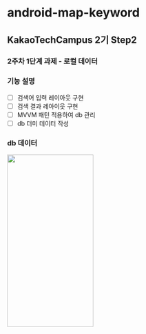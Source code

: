 # android-map-keyword
## KakaoTechCampus 2기 Step2
### 2주차 1단계 과제 - 로컬 데이터

### 기능 설명
- [ ]  검색어 입력 레이아웃 구현
- [ ]  검색 결과 레아이웃 구현
- [ ]  MVVM 패턴 적용하여 db 관리 
- [ ]  db 더미 데이터 작성

### db 데이터
<img src="https://github.com/YJY1220/DATA/assets/93771689/3d58d328-8503-48bf-a627-e5e4ac89f339" width="200" height="400"/>
